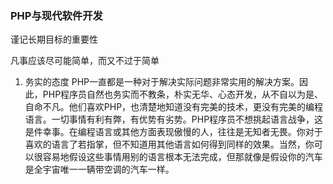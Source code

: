 ### PHP与现代软件开发

谨记长期目标的重要性

凡事应该尽可能简单，而又不过于简单

1. 务实的态度
PHP一直都是一种对于解决实际问题非常实用的解决方案。因此，PHP程序员自然也务实而不教条，朴实无华、心态开发，从不自以为是、自命不凡。他们喜欢PHP，也清楚地知道没有完美的技术，更没有完美的编程语言。一切事情有利有弊，有优势有劣势。PHP程序员不想挑起语言战争，这是件幸事。在编程语言或其他方面表现傲慢的人，往往是无知者无畏。你对于喜欢的语言了若指掌，但不知道用其他语言如何得到同样的效果。当然，你可以很容易地假设这些事情用别的语言根本无法完成，但那就像是假设你的汽车是全宇宙唯一一辆带空调的汽车一样。